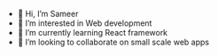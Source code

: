 - 👋 Hi, I’m Sameer
- 👀 I’m interested in Web development
- 🌱 I’m currently learning React framework
- 💞️ I’m looking to collaborate on small scale web apps

<!---
msi117/msi117 is a ✨ special ✨ repository because its `README.md` (this file) appears on your GitHub profile.
You can click the Preview link to take a look at your changes.
--->
